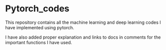 # Pytorch_codes

This repository contains all the machine learning and deep learning codes I have implemented using pytorch. 

I have also added proper explanation and links to docs in comments for the important functions I have used.